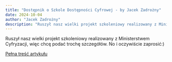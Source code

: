 ```yaml
---
title: "Dostępnik o Szkole Dostępności Cyfrowej - by Jacek Zadrożny"
date: 2024-10-04
author: "Jacek Zadrożny"
description: "Ruszył nasz wielki projekt szkoleniowy realizowany z Ministerstwem Cyfryzacji, więc chcę podać trochę szczegółów. No i oczywiście zaprosić:)"
---
```


Ruszył nasz wielki projekt szkoleniowy realizowany z Ministerstwem Cyfryzacji, więc chcę podać trochę szczegółów. No i oczywiście zaprosić:)

[Pełna treść artykułu](https://dostepnik.substack.com/p/dostepnik-o-szkole-dostepnosci-cyfrowej)
